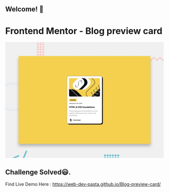 ## Welcome! 👋

# Frontend Mentor - Blog preview card

![Design preview for the Blog preview card coding challenge](./preview.jpg)

## Challenge Solved😃.

Find Live Demo Here : https://web-dev-pasta.github.io/Blog-preview-card/
